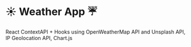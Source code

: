 # ☀️ Weather App ☔️  

React ContextAPI + Hooks using OpenWeatherMap API and Unsplash API, IP Geolocation API, Chart.js 